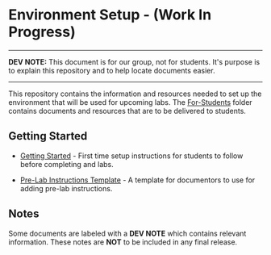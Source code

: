 # Environment Setup - (Work In Progress)

<hr>

**DEV NOTE:** This document is for our group, not for students. It's purpose is to explain this repository and to help locate documents easier.

<hr>

This repository contains the information and resources needed to set up the environment that will be used for upcoming labs. The [For-Students](https://github.com/CSC-256-Group-Project-9/Group-9-Environment-Setup/tree/main/For-Students) folder contains documents and resources that are to be delivered to students.

## Getting Started

- [Getting Started](https://github.com/CSC-256-Group-Project-9/Group-9-Environment-Setup/blob/main/For-Students/getting-started.md) - First time setup instructions for students to follow before completing and labs.

- [Pre-Lab Instructions Template](https://github.com/CSC-256-Group-Project-9/Group-9-Environment-Setup/blob/main/pre-lab-instructions-template.md) - A template for documentors to use for adding pre-lab instructions.

## Notes

Some documents are labeled with a **DEV NOTE** which contains relevant information. These notes are **NOT** to be included in any final release.

